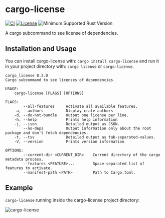 # cargo-license

[![CI](https://github.com/onur/cargo-license/workflows/CI/badge.svg)](https://github.com/onur/cargo-license/actions?workflow=CI)
[![License](https://img.shields.io/badge/license-MIT-blue.svg)](https://raw.githubusercontent.com/onur/cargo-license/master/LICENSE)
![Minimum Supported Rust Version](https://img.shields.io/badge/rustc-1.34-red)

A cargo subcommand to see license of dependencies.

## Installation and Usage

You can install cargo-license with: `cargo install cargo-license` and
run it in your project directory with: `cargo license` or `cargo-license`.

```
cargo_license 0.3.0
Cargo subcommand to see licenses of dependencies.

USAGE:
    cargo-license [FLAGS] [OPTIONS]

FLAGS:
        --all-features     Activate all available features.
    -a, --authors          Display crate authors
    -d, --do-not-bundle    Output one license per line.
    -h, --help             Prints help information
    -j, --json             Detailed output as JSON.
        --no-deps          Output information only about the root package and don't fetch dependencies.
    -t, --tsv              Detailed output as tab-separated-values.
    -V, --version          Prints version information

OPTIONS:
        --current-dir <CURRENT_DIR>    Current directory of the cargo metadata process.
        --features <FEATURE>...        Space-separated list of features to activate.
        --manifest-path <PATH>         Path to Cargo.toml.
```

## Example

`cargo-license` running inside the cargo-license project directory:

![cargo-license](https://i.imgur.com/9KARkwP.png)
